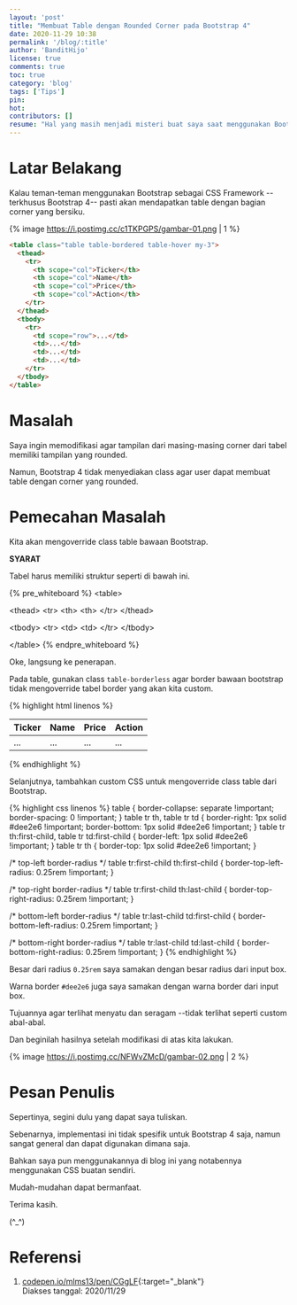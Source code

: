 ```yaml
---
layout: 'post'
title: "Membuat Table dengan Rounded Corner pada Bootstrap 4"
date: 2020-11-29 10:38
permalink: '/blog/:title'
author: 'BanditHijo'
license: true
comments: true
toc: true
category: 'blog'
tags: ['Tips']
pin:
hot:
contributors: []
resume: "Hal yang masih menjadi misteri buat saya saat menggunakan Bootstrap adalah, hampir semua elemen seperti button, input field, card, alerts, dan lain-lain, sudah menggunakan rounded corner. Tapi kenapa tabel masih belum? Catatan kali ini adalah cara yang saya lakukan untuk membuat Bootstrap tabel memiliki rounded corner."
---
```


# Latar Belakang

Kalau teman-teman menggunakan Bootstrap sebagai CSS Framework --terkhusus Bootstrap 4-- pasti akan mendapatkan table dengan bagian corner yang bersiku.

{% image https://i.postimg.cc/c1TKPGPS/gambar-01.png | 1 %}

```html
<table class="table table-bordered table-hover my-3">
  <thead>
    <tr>
      <th scope="col">Ticker</th>
      <th scope="col">Name</th>
      <th scope="col">Price</th>
      <th scope="col">Action</th>
    </tr>
  </thead>
  <tbody>
    <tr>
      <td scope="row">...</td>
      <td>...</td>
      <td>...</td>
      <td>...</td>
    </tr>
  </tbody>
</table>
```

# Masalah

Saya ingin memodifikasi agar tampilan dari masing-masing corner dari tabel memiliki tampilan yang rounded.

Namun, Bootstrap 4 tidak menyediakan class agar user dapat membuat table dengan corner yang rounded.


# Pemecahan Masalah

Kita akan mengoverride class table bawaan Bootstrap.

**SYARAT**

Tabel harus memiliki struktur seperti di bawah ini.

{% pre_whiteboard %}
&lt;table>

  &lt;thead>
    &lt;tr>
      &lt;th></th>
      &lt;th></th>
    &lt;/tr>
  &lt;/thead>

  &lt;tbody>
    &lt;tr>
      &lt;td></td>
      &lt;td></td>
    &lt;/tr>
  &lt;/tbody>

&lt;/table>
{% endpre_whiteboard %}

Oke, langsung ke penerapan.

Pada table, gunakan class `table-borderless` agar border bawaan bootstrap tidak mengoverride tabel border yang akan kita custom.

{% highlight html linenos %}
<table class="table table-borderless">
  <thead>
    <tr>
      <th>Ticker</th>
      <th>Name</th>
      <th>Price</th>
      <th>Action</th>
    </tr>
  </thead>
  <tbody>
    <tr>
      <td>...</td>
      <td>...</td>
      <td>...</td>
      <td>...</td>
    </tr>
  </tbody>
</table>
{% endhighlight %}

Selanjutnya, tambahkan custom CSS untuk mengoverride class table dari Bootstrap.

{% highlight css linenos %}
table {
  border-collapse: separate !important;
  border-spacing: 0 !important;
}
table tr th,
table tr td {
  border-right: 1px solid #dee2e6 !important;
  border-bottom: 1px solid #dee2e6 !important;
}
table tr th:first-child,
table tr td:first-child {
  border-left: 1px solid #dee2e6 !important;
}
table tr th {
  border-top: 1px solid #dee2e6 !important;
}

/* top-left border-radius */
table tr:first-child th:first-child {
  border-top-left-radius: 0.25rem !important;
}

/* top-right border-radius */
table tr:first-child th:last-child {
  border-top-right-radius: 0.25rem !important;
}

/* bottom-left border-radius */
table tr:last-child td:first-child {
  border-bottom-left-radius: 0.25rem !important;
}

/* bottom-right border-radius */
table tr:last-child td:last-child {
  border-bottom-right-radius: 0.25rem !important;
}
{% endhighlight %}

Besar dari radius `0.25rem` saya samakan dengan besar radius dari input box.

Warna border `#dee2e6` juga saya samakan dengan warna border dari input box.

Tujuannya agar terlihat menyatu dan seragam --tidak terlihat seperti custom abal-abal.

Dan beginilah hasilnya setelah modifikasi di atas kita lakukan.

{% image https://i.postimg.cc/NFWvZMcD/gambar-02.png | 2 %}





# Pesan Penulis

Sepertinya, segini dulu yang dapat saya tuliskan.

Sebenarnya, implementasi ini tidak spesifik untuk Bootstrap 4 saja, namun sangat general dan dapat digunakan dimana saja.

Bahkan saya pun menggunakannya di blog ini yang notabennya menggunakan CSS buatan sendiri.

Mudah-mudahan dapat bermanfaat.

Terima kasih.

(^_^)



# Referensi

1. [codepen.io/mlms13/pen/CGgLF](https://codepen.io/mlms13/pen/CGgLF){:target="_blank"}
<br>Diakses tanggal: 2020/11/29
